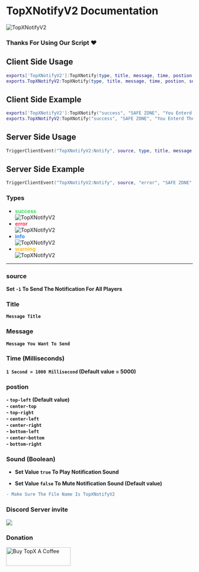 # TopXNotifyV2 Documentation
![TopXNotifyV2](https://cdn.discordapp.com/attachments/1045025595588874310/1173807302189523075/TopXNotify.png?ex=65654c3d&is=6552d73d&hm=5ed85f6adcb6b339ab009d4d6b3d4c46b7850f40d4e4f7b782b8d218f40f9977&)

### Thanks For Using Our Script ❤️


## Client Side Usage

```lua
exports['TopXNotifyV2']:TopXNotify(type, title, message, time, postion, sound)
exports.TopXNotifyV2:TopXNotify(type, title, message, time, postion, sound)
```

## Client Side Example

```lua
exports['TopXNotifyV2']:TopXNotify("success", "SAFE ZONE", "You Enterd The Save Zone", 5000, 'top-left', true)
exports.TopXNotifyV2:TopXNotify("success", "SAFE ZONE", "You Enterd The Save Zone", 5000, 'top-left', true)
```

## Server Side Usage

```lua
TriggerClientEvent("TopXNotifyV2:Notify", source, type, title, message, time, postion, sound)
```

## Server Side Example

```lua
TriggerClientEvent("TopXNotifyV2:Notify", source, "error", "SAFE ZONE", "You Exited The Save Zone", 5000, 'top-center', true)
```
### Types

- **<span style="color:rgba(71, 215, 100, 1)">success</span><br>**
![TopXNotifyV2](https://cdn.discordapp.com/attachments/1072749296321044521/1209226789138731028/image.png?ex=65e62734&is=65d3b234&hm=f76bddd7a63d3e4a6c6146ab044dd8aa54abc5f28248e0a642a69f0ec516f344&)
- **<span style="color:rgba(255, 53, 91, 1)">error</span><br>**
![TopXNotifyV2](https://cdn.discordapp.com/attachments/1072749296321044521/1209226931107659837/image.png?ex=65e62756&is=65d3b256&hm=8b7961238f74b84e4414f2ab241b3c1681918b6239ebc76874d3a7832cf9b79f&)
- **<span style="color:rgba(47, 134, 235, 1)">info</span><br>**
![TopXNotifyV2](https://cdn.discordapp.com/attachments/1072749296321044521/1209226888338350100/image.png?ex=65e6274c&is=65d3b24c&hm=40ced1e36c4ea1e35c42378c68d83e27da521f748e4bfccc15062cc3e3c6ad80&)
- **<span style="color:rgba(255, 192, 33, 1)">warning</span><br>**
![TopXNotifyV2](https://cdn.discordapp.com/attachments/1072749296321044521/1209226959083536435/image.png?ex=65e6275d&is=65d3b25d&hm=9ecb5a8c64a715ca0c8ac8430f96e6b321fb56060ce24c4fe5dd5073183d90d8&)


<hr>

### source

**Set `-1` To Send The Notification For All Players**



### Title 

**`Message Title`**

### Message 

**`Message You Want To Send`**

### Time (Milliseconds)

**`1 Second = 1000 Millisecond` (Default value = 5000)**

### postion

**- `top-left` (Default value)** <br>
**- `center-top`**<br>
**- `top-right`**<br>
**- `center-left`**<br>
**- `center-right`**<br>
**- `bottom-left`**<br>
**- `center-bottom`**<br>
**- `bottom-right`**<br>

### Sound (Boolean) 

- **Set Value `true` To Play Notification Sound**

- **Set Value `false` To Mute Notification Sound (Default value)**

```diff
- Make Sure The File Name Is TopXNotifyV2
```

### Discord Server invite
[![](https://dcbadge.vercel.app/api/server/vuJQnbEMyu)](https://discord.gg/vuJQnbEMyu)

### Donation
<a href="https://www.buymeacoffee.com/topxteam26" target="_blank"><img src="https://cdn.buymeacoffee.com/buttons/v2/default-blue.png" alt="Buy TopX A Coffee" height="50" width="174"></a>
